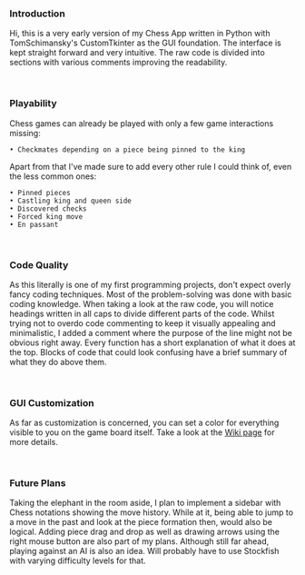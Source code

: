 ### Introduction

Hi, this is a very early version of my Chess App written in Python with TomSchimansky's CustomTkinter as the GUI foundation. The interface is kept straight forward and very intuitive. The raw code is divided into sections with various comments improving the readability.

⠀
### Playability

Chess games can already be played with only a few game interactions missing:

    • Checkmates depending on a piece being pinned to the king

Apart from that I've made sure to add every other rule I could think of, even the less common ones:
    
    • Pinned pieces
    • Castling king and queen side
    • Discovered checks
    • Forced king move
    • En passant

⠀
### Code Quality

As this literally is one of my first programming projects, don't expect overly fancy coding techniques. Most of the problem-solving was done with basic coding knowledge. When taking a look at the raw code, you will notice headings written in all caps to divide different parts of the code. Whilst trying not to overdo code commenting to keep it visually appealing and minimalistic, I added a comment where the purpose of the line might not be obvious right away. Every function has a short explanation of what it does at the top. Blocks of code that could look confusing have a brief summary of what they do above them.

⠀
### GUI Customization

As far as customization is concerned, you can set a color for everything visible to you on the game board itself. Take a look at the [Wiki page](https://github.com/ChrisBaehr/Chess/wiki) for more details.

⠀
### Future Plans

Taking the elephant in the room aside, I plan to implement a sidebar with Chess notations showing the move history. While at it, being able to jump to a move in the past and look at the piece formation then, would also be logical. Adding piece drag and drop as well as drawing arrows using the right mouse button are also part of my plans. Although still far ahead, playing against an AI is also an idea. Will probably have to use Stockfish with varying difficulty levels for that.
